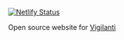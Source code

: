 [![Netlify Status](https://api.netlify.com/api/v1/badges/ca7f16ac-7bd1-4402-a644-0e78c2c1c9dc/deploy-status)](https://app.netlify.com/sites/vgl/deploys)

Open source website for [Vigilanti](https://vigilanti.xyz)